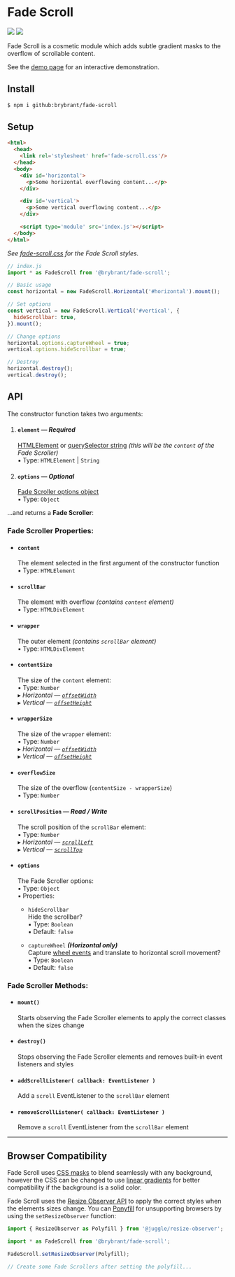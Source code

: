 # Fade Scroll

<img src='https://img.shields.io/badge/gzipped-1.17_KB-blue'> <img src='https://img.shields.io/badge/dependencies-0-292'>

Fade Scroll is a cosmetic module which adds subtle gradient masks to the overflow of scrollable content.

See the [demo page](https://brybrant.github.io/fade-scroll/) for an interactive demonstration.

## Install

```bash
$ npm i github:brybrant/fade-scroll
```

## Setup

```html
<html>
  <head>
    <link rel='stylesheet' href='fade-scroll.css'/>
  </head>
  <body>
    <div id='horizontal'>
      <p>Some horizontal overflowing content...</p>
    </div>

    <div id='vertical'>
      <p>Some vertical overflowing content...</p>
    </div>

    <script type='module' src='index.js'></script>
  </body>
</html>
```

*See [fade-scroll.css](./dist/fade-scroll.css) for the Fade Scroll styles.*

```js
// index.js
import * as FadeScroll from '@brybrant/fade-scroll';

// Basic usage
const horizontal = new FadeScroll.Horizontal('#horizontal').mount();

// Set options
const vertical = new FadeScroll.Vertical('#vertical', {
  hideScrollbar: true,
}).mount();

// Change options
horizontal.options.captureWheel = true;
vertical.options.hideScrollbar = true;

// Destroy
horizontal.destroy();
vertical.destroy();
```

## API

The constructor function takes two arguments:

1. #### `element` &mdash; *Required*
    [HTMLElement](https://mdn.io/HTMLElement) or [querySelector string](https://mdn.io/querySelector) *(this will be the `content` of the Fade Scroller)*\
    &#9642; Type: `HTMLElement` | `String`

2. #### `options` &mdash; *Optional*
    [Fade Scroller options object](#options)\
    &#9642; Type: `Object`

...and returns a **Fade Scroller**:

### Fade Scroller Properties:

- #### `content`
  The element selected in the first argument of the constructor function\
  &#9642; Type: `HTMLElement`

- #### `scrollBar`
  The element with overflow *(contains `content` element)*\
  &#9642; Type: `HTMLDivElement`

- #### `wrapper`
  The outer element *(contains `scrollBar` element)*\
  &#9642; Type: `HTMLDivElement`

- #### `contentSize`
  The size of the `content` element:\
  &#9642; Type: `Number`\
    &#9656; *Horizontal &mdash; [`offsetWidth`](https://mdn.io/offsetWidth)*\
    &#9656; *Vertical &mdash; [`offsetHeight`](https://mdn.io/offsetHeight)*

- #### `wrapperSize`
  The size of the `wrapper` element:\
  &#9642; Type: `Number`\
    &#9656; *Horizontal &mdash; [`offsetWidth`](https://mdn.io/offsetWidth)*\
    &#9656; *Vertical &mdash; [`offsetHeight`](https://mdn.io/offsetHeight)*

- #### `overflowSize`
  The size of the overflow (`contentSize - wrapperSize`)\
  &#9642; Type: `Number`

- #### `scrollPosition` &mdash; *Read / Write*
  The scroll position of the `scrollBar` element:\
  &#9642; Type: `Number`\
    &#9656; *Horizontal &mdash; [`scrollLeft`](https://mdn.io/scrollLeft)*\
    &#9656; *Vertical &mdash; [`scrollTop`](https://mdn.io/scrollTop)*

- #### `options`
  The Fade Scroller options:\
  &#9642; Type: `Object`\
  &#9642; Properties:
    - `hideScrollbar`\
      Hide the scrollbar?\
      &#9642; Type: `Boolean`\
      &#9642; Default: `false`
  
    - `captureWheel` ***(Horizontal only)***\
      Capture [wheel events](https://mdn.io/WheelEvent) and translate to horizontal scroll movement?\
      &#9642; Type: `Boolean`\
      &#9642; Default: `false`

### Fade Scroller Methods:

- #### `mount()`
  Starts observing the Fade Scroller elements to apply the correct classes when the sizes change

- #### `destroy()`
  Stops observing the Fade Scroller elements and removes built-in event listeners and styles

- #### `addScrollListener( callback: EventListener )`
  Add a `scroll` EventListener to the `scrollBar` element

- #### `removeScrollListener( callback: EventListener )`
  Remove a `scroll` EventListener from the `scrollBar` element

---

## Browser Compatibility

Fade Scroll uses [CSS masks](https://caniuse.com/css-masks) to blend seamlessly with any background, however the CSS can be changed to use [linear gradients](https://caniuse.com/css-gradients) for better compatibility if the background is a solid color.

Fade Scroll uses the [Resize Observer API](https://caniuse.com/resizeobserver) to apply the correct styles when the elements sizes change. You can [Ponyfill](https://ponyfill.com/) for unsupporting browsers by using the `setResizeObserver` function:

```js
import { ResizeObserver as Polyfill } from '@juggle/resize-observer';

import * as FadeScroll from '@brybrant/fade-scroll';

FadeScroll.setResizeObserver(Polyfill);

// Create some Fade Scrollers after setting the polyfill...
```
